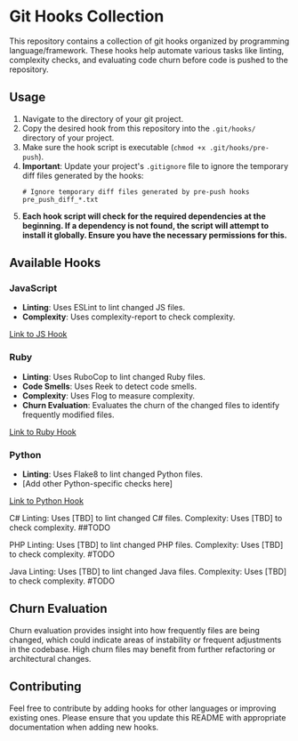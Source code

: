 # Git Hooks Collection

This repository contains a collection of git hooks organized by programming language/framework. These hooks help automate various tasks like linting, complexity checks, and evaluating code churn before code is pushed to the repository.

## Usage

1. Navigate to the directory of your git project.
2. Copy the desired hook from this repository into the `.git/hooks/` directory of your project.
3. Make sure the hook script is executable (`chmod +x .git/hooks/pre-push`).
4. **Important**: Update your project's `.gitignore` file to ignore the temporary diff files generated by the hooks:
    ```
    # Ignore temporary diff files generated by pre-push hooks
    pre_push_diff_*.txt
    ```
5. **Each hook script will check for the required dependencies at the beginning. If a dependency is not found, the script will attempt to install it globally. Ensure you have the necessary permissions for this.**

## Available Hooks

### JavaScript

- **Linting**: Uses ESLint to lint changed JS files.
- **Complexity**: Uses complexity-report to check complexity.

[Link to JS Hook](./js/pre-push)

### Ruby

- **Linting**: Uses RuboCop to lint changed Ruby files.
- **Code Smells**: Uses Reek to detect code smells.
- **Complexity**: Uses Flog to measure complexity.
- **Churn Evaluation**: Evaluates the churn of the changed files to identify frequently modified files.

[Link to Ruby Hook](./ruby/pre-push)

### Python

- **Linting**: Uses Flake8 to lint changed Python files.
- [Add other Python-specific checks here]

[Link to Python Hook](./python/pre-push)


C#
Linting: Uses [TBD] to lint changed C# files.
Complexity: Uses [TBD] to check complexity.
##TODO

PHP
Linting: Uses [TBD] to lint changed PHP files.
Complexity: Uses [TBD] to check complexity.
#TODO

Java
Linting: Uses [TBD] to lint changed Java files.
Complexity: Uses [TBD] to check complexity.
#TODO
## Churn Evaluation

Churn evaluation provides insight into how frequently files are being changed, which could indicate areas of instability or frequent adjustments in the codebase. High churn files may benefit from further refactoring or architectural changes.

## Contributing

Feel free to contribute by adding hooks for other languages or improving existing ones. Please ensure that you update this README with appropriate documentation when adding new hooks.


